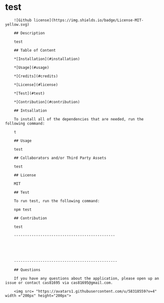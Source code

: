 # test

        ![Github license](https://img.shields.io/badge/License-MIT-yellow.svg)

        ## Description

        test

        ## Table of Content

        *[Installation](#installation)

        *[Usage](#usage)

        *[Credits](#credits)
        
        *[License](#license)
        
        *[Test](#test)
        
        *[Contribution](#contribution)

        ## Intsallation
        
        To install all of the dependencies that are needed, run the following command:
        
        t
        
        ## Usage
        
        test
        
        ## Collaborators and/or Third Party Assets
        
        test
        
        ## License
        
        MIT
        
        ## Test
        
        To run test, run the following command:
        
        npm test
        
        ## Contribution
        
        test

        ----------------------------------------------

        

        

        -----------------------------------------------
        
        ## Questions
        
        If you have any questions about the application, please open up an issue or contact cas81695 via cas81695@gmail.com.
        
        <img src= "https://avatars1.githubusercontent.com/u/58318559?v=4" width ="200px" height="200px">